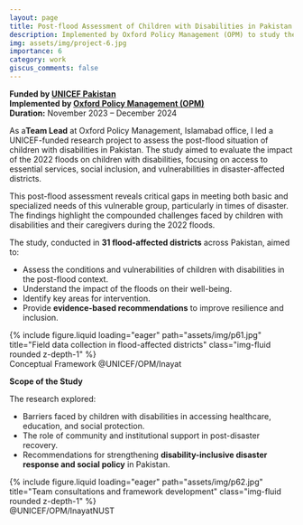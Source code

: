 ```yaml
---
layout: page
title: Post-flood Assessment of Children with Disabilities in Pakistan  
description: Implemented by Oxford Policy Management (OPM) to study the impact of floods on children with disabilities across affected districts in Pakistan  
img: assets/img/project-6.jpg
importance: 6
category: work
giscus_comments: false
---
```


**Funded by [UNICEF Pakistan](https://www.unicef.org/pakistan/)**  
**Implemented by [Oxford Policy Management (OPM)](https://www.opml.co.uk/our-locations/pakistan)**  
**Duration:** November 2023 – December 2024  

As a**Team Lead** at Oxford Policy Management, Islamabad office, I led a UNICEF-funded research project to assess the post-flood situation of children with disabilities in Pakistan. The study aimed to evaluate the impact of the 2022 floods on children with disabilities, focusing on access to essential services, social inclusion, and vulnerabilities in disaster-affected districts.  

This post-flood assessment reveals critical gaps in meeting both basic and specialized needs of this vulnerable group, particularly in times of disaster. The findings highlight the compounded challenges faced by children with disabilities and their caregivers during the 2022 floods.  

The study, conducted in **31 flood-affected districts** across Pakistan, aimed to:  
- Assess the conditions and vulnerabilities of children with disabilities in the post-flood context.  
- Understand the impact of the floods on their well-being.  
- Identify key areas for intervention.  
- Provide **evidence-based recommendations** to improve resilience and inclusion.  

<div class="row">
    <div class="col-sm mt-3 mt-md-0">
        {% include figure.liquid loading="eager" path="assets/img/p61.jpg" title="Field data collection in flood-affected districts" class="img-fluid rounded z-depth-1" %}
    </div>
</div>
<div class="caption">
Conceptual Framework @UNICEF/OPM/Inayat
</div>

**Scope of the Study**  

The research explored:  
- Barriers faced by children with disabilities in accessing healthcare, education, and social protection.  
- The role of community and institutional support in post-disaster recovery.  
- Recommendations for strengthening **disability-inclusive disaster response and social policy** in Pakistan.  

<div class="row justify-content-sm-center">
    <div class="col-sm-8 mt-3 mt-md-0">
        {% include figure.liquid loading="eager" path="assets/img/p62.jpg" title="Team consultations and framework development" class="img-fluid rounded z-depth-1" %}
    </div>
</div>
<div class="caption">
    @UNICEF/OPM/InayatNUST 
</div>




